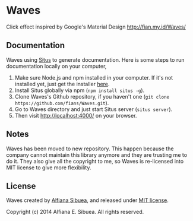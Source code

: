 # Waves

Click effect inspired by Google's Material Design
http://fian.my.id/Waves/

## Documentation

Waves using [Situs](https://github.com/fians/situs) to generate documentation. 
Here is some steps to run documentation locally on your computer,

1. Make sure Node.js and npm installed in your computer. If it's not installed yet, just get the installer [here](http://nodejs.org/).
2. Install Situs globally via npm (`npm install situs -g`).
3. Clone Waves's Github repository, if you haven't one (`git clone https://github.com/fians/Waves.git`).
4. Go to Waves directory and just start Situs server (`situs server`).
5. Then visit [http://localhost:4000/](http://localhost:4000/) on your browser.

## Notes

Waves has been moved to new repository. This happen because the company cannot maintain this library anymore and they are trusting me to do it. They also give all the copyright to me, so Waves is re-licensed into MIT license to give more flexibility.


## License
Waves created by [Alfiana Sibuea](http://fian.my.id), and released under [MIT license](https://github.com/fians/Waves/blob/master/LICENSE). 

Copyright (c) 2014 Alfiana E. Sibuea. All rights reserved.
